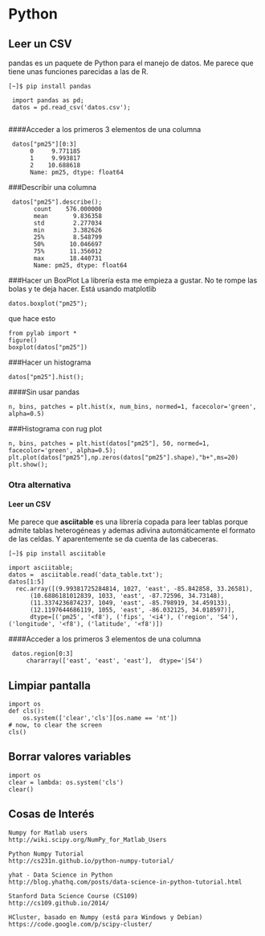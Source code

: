 ﻿# Python

## Leer un CSV 
pandas es un paquete de Python para el manejo de datos. Me parece que tiene unas funciones parecidas a las de R.

`[~]$ pip install pandas`

```
 import pandas as pd;
 datos = pd.read_csv('datos.csv');


```
####Acceder a los primeros 3 elementos de una columna
```
 datos["pm25"][0:3]
      0     9.771185
      1     9.993817
      2    10.688618
      Name: pm25, dtype: float64
```
###Describir una columna
```
 datos["pm25"].describe();
       count    576.000000
       mean       9.836358
       std        2.277034
       min        3.382626
       25%        8.548799
       50%       10.046697
       75%       11.356012
       max       18.440731
       Name: pm25, dtype: float64
```

###Hacer un BoxPlot
La librería esta me empieza a gustar. No te rompe las bolas y te deja hacer. Está usando matplotlib
```
datos.boxplot("pm25");
```
que hace esto
```
from pylab import *
figure()
boxplot(datos["pm25"])

```

###Hacer un histograma
```
datos["pm25"].hist();
```
####Sin usar pandas
```
n, bins, patches = plt.hist(x, num_bins, normed=1, facecolor='green', alpha=0.5)
```

###Histograma con rug plot
```
n, bins, patches = plt.hist(datos["pm25"], 50, normed=1, facecolor='green', alpha=0.5);
plt.plot(datos["pm25"],np.zeros(datos["pm25"].shape),"b+",ms=20)
plt.show();
```

### Otra alternativa
#### Leer un CSV 

Me parece que **asciitable** es una librería copada para leer tablas porque admite tablas heterogéneas y ademas adivina automáticamente el formato de las celdas. Y aparentemente se da cuenta de las cabeceras.

`[~]$ pip install asciitable`


 ```
 import asciitable;
 datos =  asciitable.read('data_table.txt'); 
 datos[1:5]
   rec.array([(9.99381725284814, 1027, 'east', -85.842858, 33.26581),
       (10.6886181012839, 1033, 'east', -87.72596, 34.73148),
       (11.3374236874237, 1049, 'east', -85.798919, 34.459133),
       (12.1197644686119, 1055, 'east', -86.032125, 34.018597)], 
       dtype=[('pm25', '<f8'), ('fips', '<i4'), ('region', 'S4'), ('longitude', '<f8'), ('latitude', '<f8')])
```
####Acceder a los primeros 3 elementos de una columna
```
 datos.region[0:3]
     chararray(['east', 'east', 'east'],  dtype='|S4')
```

## Limpiar pantalla

```
import os
def cls():
    os.system(['clear','cls'][os.name == 'nt'])
# now, to clear the screen
cls()
```

## Borrar valores variables

```
import os
clear = lambda: os.system('cls')
clear()

```
  
## Cosas de Interés

```
Numpy for Matlab users
http://wiki.scipy.org/NumPy_for_Matlab_Users

Python Numpy Tutorial
http://cs231n.github.io/python-numpy-tutorial/

yhat - Data Science in Python
http://blog.yhathq.com/posts/data-science-in-python-tutorial.html

Stanford Data Science Course (CS109)
http://cs109.github.io/2014/

HCluster, basado en Numpy (está para Windows y Debian)
https://code.google.com/p/scipy-cluster/


```
